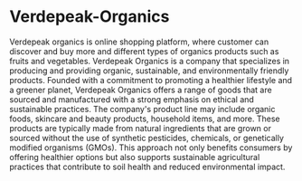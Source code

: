 # Verdepeak-Organics
Verdepeak organics is online shopping platform, where customer can discover and buy more and different types of organics products such as fruits and vegetables. Verdepeak Organics is a company that specializes in producing and providing organic, sustainable, and environmentally friendly products. Founded with a commitment to promoting a healthier lifestyle and a greener planet, Verdepeak Organics offers a range of goods that are sourced and manufactured with a strong emphasis on ethical and sustainable practices. The company's product line may include organic foods, skincare and beauty products, household items, and more. These products are typically made from natural ingredients that are grown or sourced without the use of synthetic pesticides, chemicals, or genetically modified organisms (GMOs). This approach not only benefits consumers by offering healthier options but also supports sustainable agricultural practices that contribute to soil health and reduced environmental impact.
